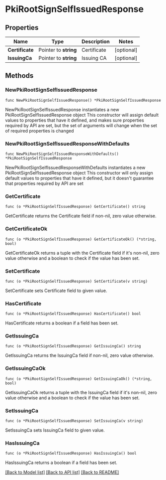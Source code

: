 # PkiRootSignSelfIssuedResponse


## Properties

Name | Type | Description | Notes
------------ | ------------- | ------------- | -------------
**Certificate** | Pointer to **string** | Certificate | [optional] 
**IssuingCa** | Pointer to **string** | Issuing CA | [optional] 



## Methods


### NewPkiRootSignSelfIssuedResponse

`func NewPkiRootSignSelfIssuedResponse() *PkiRootSignSelfIssuedResponse`

NewPkiRootSignSelfIssuedResponse instantiates a new PkiRootSignSelfIssuedResponse object
This constructor will assign default values to properties that have it defined,
and makes sure properties required by API are set, but the set of arguments
will change when the set of required properties is changed

### NewPkiRootSignSelfIssuedResponseWithDefaults

`func NewPkiRootSignSelfIssuedResponseWithDefaults() *PkiRootSignSelfIssuedResponse`

NewPkiRootSignSelfIssuedResponseWithDefaults instantiates a new PkiRootSignSelfIssuedResponse object
This constructor will only assign default values to properties that have it defined,
but it doesn't guarantee that properties required by API are set


### GetCertificate

`func (o *PkiRootSignSelfIssuedResponse) GetCertificate() string`

GetCertificate returns the Certificate field if non-nil, zero value otherwise.

### GetCertificateOk

`func (o *PkiRootSignSelfIssuedResponse) GetCertificateOk() (*string, bool)`

GetCertificateOk returns a tuple with the Certificate field if it's non-nil, zero value otherwise
and a boolean to check if the value has been set.

### SetCertificate

`func (o *PkiRootSignSelfIssuedResponse) SetCertificate(v string)`

SetCertificate sets Certificate field to given value.


### HasCertificate

`func (o *PkiRootSignSelfIssuedResponse) HasCertificate() bool`

HasCertificate returns a boolean if a field has been set.




### GetIssuingCa

`func (o *PkiRootSignSelfIssuedResponse) GetIssuingCa() string`

GetIssuingCa returns the IssuingCa field if non-nil, zero value otherwise.

### GetIssuingCaOk

`func (o *PkiRootSignSelfIssuedResponse) GetIssuingCaOk() (*string, bool)`

GetIssuingCaOk returns a tuple with the IssuingCa field if it's non-nil, zero value otherwise
and a boolean to check if the value has been set.

### SetIssuingCa

`func (o *PkiRootSignSelfIssuedResponse) SetIssuingCa(v string)`

SetIssuingCa sets IssuingCa field to given value.


### HasIssuingCa

`func (o *PkiRootSignSelfIssuedResponse) HasIssuingCa() bool`

HasIssuingCa returns a boolean if a field has been set.









[[Back to Model list]](../README.md#documentation-for-models) [[Back to API list]](../README.md#documentation-for-api-endpoints) [[Back to README]](../README.md)


